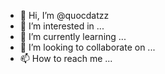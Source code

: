 - 👋 Hi, I’m @quocdatzz
- 👀 I’m interested in ...
- 🌱 I’m currently learning ...
- 💞️ I’m looking to collaborate on ...
- 📫 How to reach me ...

<!---
quocdatzz/quocdatzz is a ✨ special ✨ repository because its `README.md` (this file) appears on your GitHub profile.
You can click the Preview link to take a look at your changes.
--->
